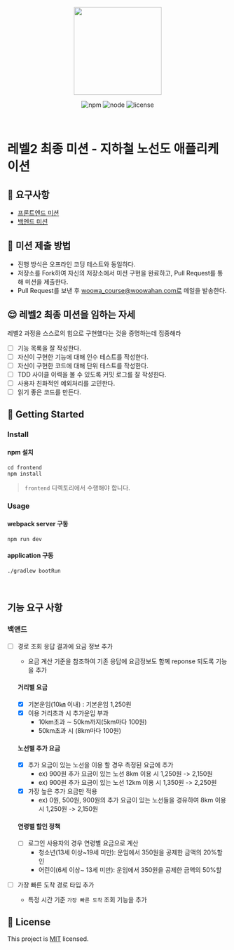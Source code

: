 <p align="center">
    <img width="200px;" src="https://raw.githubusercontent.com/woowacourse/atdd-subway-admin-frontend/master/images/main_logo.png"/>
</p>
<p align="center">
  <img alt="npm" src="https://img.shields.io/badge/npm-%3E%3D%205.5.0-blue">
  <img alt="node" src="https://img.shields.io/badge/node-%3E%3D%209.3.0-blue">
  <img alt="license" src="https://img.shields.io/github/license/woowacourse/atdd-subway-2020">
</p>

<br>

# 레벨2 최종 미션 - 지하철 노선도 애플리케이션

## 🎯 요구사항
- [프론트엔드 미션](https://github.com/woowacourse/atdd-subway-2020/blob/master/frontend-mission.md)
- [백엔드 미션](https://github.com/woowacourse/atdd-subway-2020/blob/master/backend-mission.md)

## 🤔 미션 제출 방법
- 진행 방식은 오프라인 코딩 테스트와 동일하다.
- 저장소를 Fork하여 자신의 저장소에서 미션 구현을 완료하고, Pull Request를 통해 미션을 제출한다.
- Pull Request를 보낸 후 woowa_course@woowahan.com로 메일을 발송한다.

## 😌 레벨2 최종 미션을 임하는 자세
레벨2 과정을 스스로의 힘으로 구현했다는 것을 증명하는데 집중해라
- [ ] 기능 목록을 잘 작성한다.  
- [ ] 자신이 구현한 기능에 대해 인수 테스트를 작성한다.
- [ ] 자신이 구현한 코드에 대해 단위 테스트를 작성한다.
- [ ] TDD 사이클 이력을 볼 수 있도록 커밋 로그를 잘 작성한다.
- [ ] 사용자 친화적인 예외처리를 고민한다.
- [ ] 읽기 좋은 코드를 만든다.

## 🚀 Getting Started

### Install
#### npm 설치
```
cd frontend
npm install
```
> `frontend` 디렉토리에서 수행해야 합니다.

### Usage
#### webpack server 구동
```
npm run dev
```
#### application 구동
```
./gradlew bootRun
```
<br>

## 기능 요구 사항
### 백앤드
- [ ] 경로 조회 응답 결과에 요금 정보 추가
    - 요금 계산 기준을 참조하여 기존 응답에 요금정보도 함꼐 reponse 되도록 기능을 추가
    
    #### 거리별 요금 
    - [x] 기본운임(10㎞ 이내) : 기본운임 1,250원
    - [x] 이용 거리초과 시 추가운임 부과
      - 10km초과 ∼ 50km까지(5km마다 100원)
      - 50km초과 시 (8km마다 100원)
    
    #### 노선별 추가 요금
    - [x] 추가 요금이 있는 노선을 이용 할 경우 측정된 요금에 추가
      - ex) 900원 추가 요금이 있는 노선 8km 이용 시 1,250원 -> 2,150원
      - ex) 900원 추가 요금이 있는 노선 12km 이용 시 1,350원 -> 2,250원
    - [x] 가장 높은 추가 요금만 적용
      - ex) 0원, 500원, 900원의 추가 요금이 있는 노선들을 경유하여 8km 이용 시 1,250원 -> 2,150원
    
    #### 연령별 할인 정책
    - [ ] 로그인 사용자의 경우 연령별 요금으로 계산
      - 청소년(13세 이상~19세 미만): 운임에서 350원을 공제한 금액의 20%할인
      - 어린이(6세 이상~ 13세 미만): 운임에서 350원을 공제한 금액의 50%할
    
- [ ] 가장 빠른 도착 경로 타입 추가
    - 특정 시간 기준 `가장 빠른 도착` 조회 기능을 추가

## 📝 License

This project is [MIT](https://github.com/woowacourse/atdd-subway-2020/blob/master/LICENSE.md) licensed.
